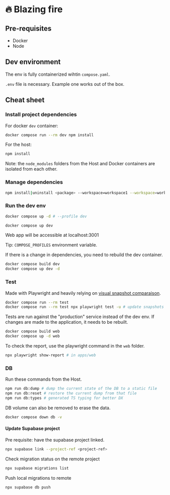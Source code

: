 # :fire: Blazing fire

## Pre-requisites

- Docker
- Node

## Dev environment

The env is fully containerized wihtin `compose.yaml`.

`.env` file is necessary. Example one works out of the box.

## Cheat sheet

### Install project dependencies

For docker `dev` container:

```bash
docker compose run --rm dev npm install
```

For the host:

```bash
npm install
```

Note: the `node_modules` folders from the Host and Docker containers are isolated from each other.

### Manage dependencies

```bash
npm install|uninstall <package> --workspace=workspace1 --workspace=workspace2 -D
```

### Run the dev env

```bash
docker compose up -d # --profile dev
```

```bash
docker compose up dev
```

Web app will be accessible at localhost:3001

Tip: `COMPOSE_PROFILES` environment variable.

If there is a change in dependencies, you need to rebuild the dev container.

```bash
docker compose build dev
docker compose up dev -d
```

### Test

Made with Playwright and heavily relying on [visual snapshot comparaison](https://playwright.dev/docs/test-snapshots).

```bash
docker compose run --rm test
docker compose run --rm test npx playwright test -u # update snapshots
```

Tests are run against the "production" service instead of the dev env.
If changes are made to the application, it needs to be rebuilt.

```bash
docker compose build web
docker compose up -d web
```

To check the report, use the playwright command in the `web` folder.

```bash
npx playwright show-report # in apps/web
```

### DB

Run these commands from the Host.

```bash
npm run db:dump # dump the current state of the DB to a static file
npm run db:reset # restore the current dump from that file
npm run db:types # generated TS typing for better DX
```

DB volume can also be removed to erase the data.

```bash
docker compose down db -v
```

#### Update Supabase project

Pre requisite: have the supabase project linked.

```bash
npx supabase link --project-ref <project-ref>
```

Check migration status on the remote project

```bash
npx supabase migrations list
```

Push local migrations to remote

```bash
npx supabase db push
```
